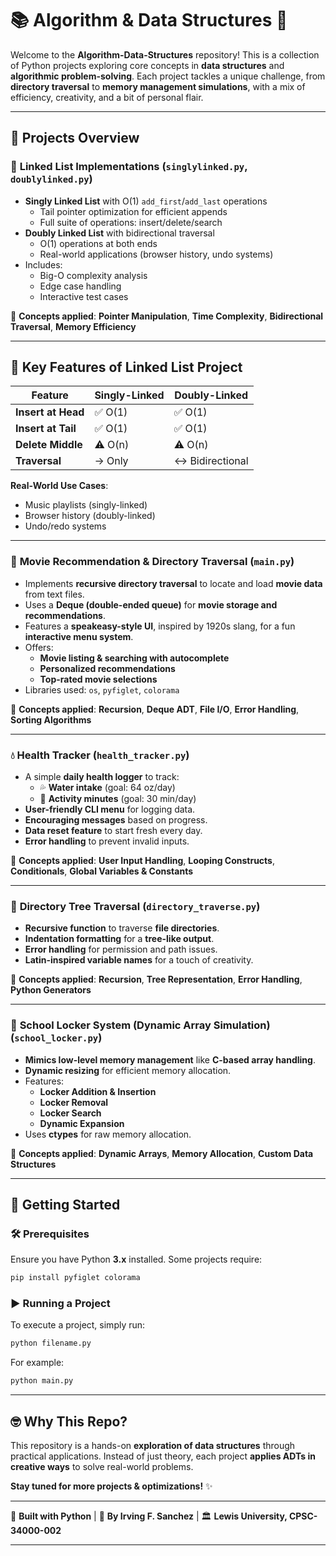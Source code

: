 # 📚 Algorithm & Data Structures 🚀

Welcome to the **Algorithm-Data-Structures** repository! This is a collection of Python projects exploring core concepts in **data structures** and **algorithmic problem-solving**. Each project tackles a unique challenge, from **directory traversal** to **memory management simulations**, with a mix of efficiency, creativity, and a bit of personal flair.

---

## 📌 Projects Overview

### 🔗 **Linked List Implementations** (`singlylinked.py`, `doublylinked.py`)

- **Singly Linked List** with O(1) `add_first`/`add_last` operations
  - Tail pointer optimization for efficient appends
  - Full suite of operations: insert/delete/search
- **Doubly Linked List** with bidirectional traversal
  - O(1) operations at both ends
  - Real-world applications (browser history, undo systems)
- Includes:
  - Big-O complexity analysis
  - Edge case handling
  - Interactive test cases

📌 **Concepts applied**: **Pointer Manipulation**, **Time Complexity**, **Bidirectional Traversal**, **Memory Efficiency**

---

## 🚀 Key Features of Linked List Project

| Feature          | Singly-Linked | Doubly-Linked |
|------------------|---------------|---------------|
| **Insert at Head** | ✅ O(1)       | ✅ O(1)       |
| **Insert at Tail** | ✅ O(1)       | ✅ O(1)       |
| **Delete Middle**  | ⚠️ O(n)      | ⚠️ O(n)      |
| **Traversal**      | → Only        | ↔ Bidirectional |

**Real-World Use Cases**:

- Music playlists (singly-linked)
- Browser history (doubly-linked)
- Undo/redo systems

---

### 🎥 **Movie Recommendation & Directory Traversal** (`main.py`)

- Implements **recursive directory traversal** to locate and load **movie data** from text files.
- Uses a **Deque (double-ended queue)** for **movie storage and recommendations**.
- Features a **speakeasy-style UI**, inspired by 1920s slang, for a fun **interactive menu system**.
- Offers:
  - **Movie listing & searching with autocomplete**
  - **Personalized recommendations**
  - **Top-rated movie selections**
- Libraries used: `os`, `pyfiglet`, `colorama`

📌 **Concepts applied**: **Recursion**, **Deque ADT**, **File I/O**, **Error Handling**, **Sorting Algorithms**

---

### 💧 **Health Tracker** (`health_tracker.py`)

- A simple **daily health logger** to track:
  - 💦 **Water intake** (goal: 64 oz/day)
  - 🏃 **Activity minutes** (goal: 30 min/day)
- **User-friendly CLI menu** for logging data.
- **Encouraging messages** based on progress.
- **Data reset feature** to start fresh every day.
- **Error handling** to prevent invalid inputs.

📌 **Concepts applied**: **User Input Handling**, **Looping Constructs**, **Conditionals**, **Global Variables & Constants**

---

### 📂 **Directory Tree Traversal** (`directory_traverse.py`)

- **Recursive function** to traverse **file directories**.
- **Indentation formatting** for a **tree-like output**.
- **Error handling** for permission and path issues.
- **Latin-inspired variable names** for a touch of creativity.

📌 **Concepts applied**: **Recursion**, **Tree Representation**, **Error Handling**, **Python Generators**

---

### 🔑 **School Locker System (Dynamic Array Simulation)** (`school_locker.py`)

- **Mimics low-level memory management** like **C-based array handling**.
- **Dynamic resizing** for efficient memory allocation.
- Features:
  - **Locker Addition & Insertion**
  - **Locker Removal**
  - **Locker Search**
  - **Dynamic Expansion**
- Uses **ctypes** for raw memory allocation.

📌 **Concepts applied**: **Dynamic Arrays**, **Memory Allocation**, **Custom Data Structures**

---

## 🚀 **Getting Started**

### 🛠 Prerequisites

Ensure you have Python **3.x** installed. Some projects require:

```bash
pip install pyfiglet colorama
```

### ▶ **Running a Project**

To execute a project, simply run:

```bash
python filename.py
```

For example:

```bash
python main.py
```

---

## 🤓 **Why This Repo?**

This repository is a hands-on **exploration of data structures** through practical applications. Instead of just theory, each project **applies ADTs in creative ways** to solve real-world problems.

**Stay tuned for more projects & optimizations!** ✨

---

🎯 **Built with Python** | 🧠 **By Irving F. Sanchez** | 🏛 **Lewis University, CPSC-34000-002**

---

